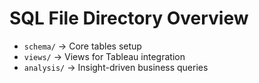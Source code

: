 # SQL File Directory Overview

- `schema/` → Core tables setup
- `views/` → Views for Tableau integration
- `analysis/` → Insight-driven business queries
